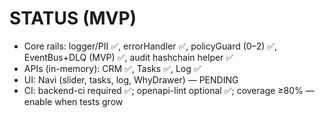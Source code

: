 # STATUS (MVP)

- Core rails: logger/PII ✅, errorHandler ✅, policyGuard (0–2) ✅, EventBus+DLQ (MVP) ✅, audit hashchain helper ✅
- APIs (in-memory): CRM ✅, Tasks ✅, Log ✅
- UI: Navi (slider, tasks, log, WhyDrawer) — PENDING
- CI: backend-ci required ✅; openapi-lint optional ✅; coverage ≥80% — enable when tests grow
